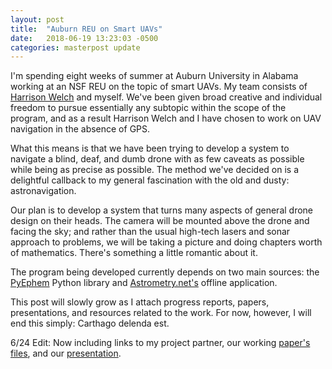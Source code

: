 ```yaml
---
layout: post
title:  "Auburn REU on Smart UAVs"
date:   2018-06-19 13:23:03 -0500
categories: masterpost update
---
```

I'm spending eight weeks of summer at Auburn University in Alabama working at an NSF REU on the topic of smart UAVs. My team consists of [Harrison Welch][harrison] and myself. We've been given broad creative and individual freedom to pursue essentially any subtopic within the scope of the program, and as a result Harrison Welch and I have chosen to work on UAV navigation in the absence of GPS.

What this means is that we have been trying to develop a system to navigate a blind, deaf, and dumb drone with as few caveats as possible while being as precise as possible. The method we've decided on is a delightful callback to my general fascination with the old and dusty: astronavigation.

Our plan is to develop a system that turns many aspects of general drone design on their heads. The camera will be mounted above the drone and facing the sky; and rather than the usual high-tech lasers and sonar approach to problems, we will be taking a picture and doing chapters worth of mathematics. There's something a little romantic about it.

The program being developed currently depends on two main sources: the [PyEphem][pyephem] Python library and [Astrometry.net's][astrometry] offline application.

This post will slowly grow as I attach progress reports, papers, presentations, and resources related to the work. For now, however, I will end this simply: Carthago delenda est.

6/24 Edit: Now including links to my project partner, our working [paper's][paper] [files][biblio], and our [presentation][pres].

[astrometry]: 	https://astrometry.net
[pyephem]: 		https://rhodesmill.org/pyephem
[harrison]: 	https://harrisonwelch.github.io
[paper]:		https://akreulach.github.io/files/main.tex
[biblio]:		https://akreulach.github.io/files/bib1.bib
[pres]: 		https://akreulach.github.io/files/midterm.pptx